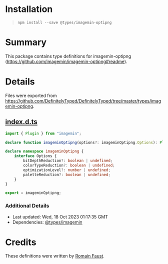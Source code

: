 # Installation
> `npm install --save @types/imagemin-optipng`

# Summary
This package contains type definitions for imagemin-optipng (https://github.com/imagemin/imagemin-optipng#readme).

# Details
Files were exported from https://github.com/DefinitelyTyped/DefinitelyTyped/tree/master/types/imagemin-optipng.
## [index.d.ts](https://github.com/DefinitelyTyped/DefinitelyTyped/tree/master/types/imagemin-optipng/index.d.ts)
````ts
import { Plugin } from "imagemin";

declare function imageminOptipng(options?: imageminOptipng.Options): Plugin;

declare namespace imageminOptipng {
    interface Options {
        bitDepthReduction?: boolean | undefined;
        colorTypeReduction?: boolean | undefined;
        optimizationLevel?: number | undefined;
        paletteReduction?: boolean | undefined;
    }
}

export = imageminOptipng;

````

### Additional Details
 * Last updated: Wed, 18 Oct 2023 01:17:35 GMT
 * Dependencies: [@types/imagemin](https://npmjs.com/package/@types/imagemin)

# Credits
These definitions were written by [Romain Faust](https://github.com/romain-faust).
